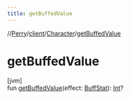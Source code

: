 ```yaml
---
title: getBuffedValue
---
```

//[Perry](../../../index.html)/[client](../index.html)/[Character](index.html)/[getBuffedValue](get-buffed-value.html)



# getBuffedValue



[jvm]\
fun [getBuffedValue](get-buffed-value.html)(effect: [BuffStat](../-buff-stat/index.html)): [Int](https://kotlinlang.org/api/latest/jvm/stdlib/kotlin/-int/index.html)?




